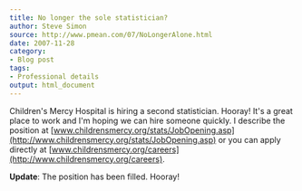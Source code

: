 ```yaml
---
title: No longer the sole statistician?
author: Steve Simon
source: http://www.pmean.com/07/NoLongerAlone.html
date: 2007-11-28
category:
- Blog post
tags:
- Professional details
output: html_document
---
```

Children\'s Mercy Hospital is hiring a second statistician. Hooray!
It\'s a great place to work and I\'m hoping we can hire someone quickly.
I describe the position at
[www.childrensmercy.org/stats/JobOpening.asp](http://www.childrensmercy.org/stats/JobOpening.asp)
or you can apply directly at
[www.childrensmercy.org/careers](http://www.childrensmercy.org/careers).

**Update**: The position has been filled. Hooray!
